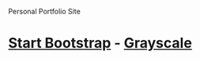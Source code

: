 Personal Portfolio Site 

# [Start Bootstrap](http://startbootstrap.com/) - [Grayscale](http://startbootstrap.com/template-overviews/grayscale/)
